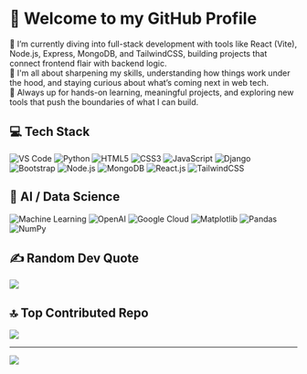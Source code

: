 # 💫 Welcome to my GitHub Profile
🔭 I’m currently diving into full-stack development with tools like React (Vite), Node.js, Express, MongoDB, and TailwindCSS, building projects that connect frontend flair with backend logic.<br> 🌱 I'm all about sharpening my skills, understanding how things work under the hood, and staying curious about what’s coming next in web tech.<br>🚀 Always up for hands-on learning, meaningful projects, and exploring new tools that push the boundaries of what I can build.<br>

## 💻 Tech Stack

![VS Code](https://img.shields.io/badge/VS%20Code-0078d7?style=flat&logo=visual-studio-code&logoColor=white)
![Python](https://img.shields.io/badge/Python-3776AB?style=flat&logo=python&logoColor=white)
![HTML5](https://img.shields.io/badge/HTML5-E34F26?style=flat&logo=html5&logoColor=white)
![CSS3](https://img.shields.io/badge/CSS3-1572B6?style=flat&logo=css3&logoColor=white)
![JavaScript](https://img.shields.io/badge/JavaScript-F7DF1E?style=flat&logo=javascript&logoColor=black)
![Django](https://img.shields.io/badge/Django-092E20?style=flat&logo=django&logoColor=white)
![Bootstrap](https://img.shields.io/badge/Bootstrap-7952B3?style=flat&logo=bootstrap&logoColor=white)
![Node.js](https://img.shields.io/badge/Node.js-339933?style=flat&logo=node.js&logoColor=white)
![MongoDB](https://img.shields.io/badge/MongoDB-47A248?style=flat&logo=mongodb&logoColor=white)
![React.js](https://img.shields.io/badge/React-61DAFB?style=flat&logo=react&logoColor=black)
![TailwindCSS](https://img.shields.io/badge/TailwindCSS-38B2AC?style=flat&logo=tailwind-css&logoColor=white)

## 🧠 AI / Data Science

![Machine Learning](https://img.shields.io/badge/Machine%20Learning-000000?style=flat&logo=python&logoColor=white)
![OpenAI](https://img.shields.io/badge/OpenAI-412991?style=flat&logo=openai&logoColor=white)
![Google Cloud](https://img.shields.io/badge/Google%20Cloud-4285F4?style=flat&logo=googlecloud&logoColor=white)
![Matplotlib](https://img.shields.io/badge/Matplotlib-ffffff?style=flat&logo=matplotlib&logoColor=black)
![Pandas](https://img.shields.io/badge/Pandas-150458?style=flat&logo=pandas&logoColor=white)
![NumPy](https://img.shields.io/badge/NumPy-013243?style=flat&logo=numpy&logoColor=white)


## ✍️ Random Dev Quote
![](https://quotes-github-readme.vercel.app/api?type=horizontal&theme=merko)

## 🔝 Top Contributed Repo
![](https://github-contributor-stats.vercel.app/api?username=dhyan2815&limit=5&theme=dark&combine_all_yearly_contributions=true)

---
[![](https://visitcount.itsvg.in/api?id=dhyan2815&icon=1&color=0)](https://visitcount.itsvg.in)

<!-- Proudly created with GPRM ( https://gprm.itsvg.in ) -->
